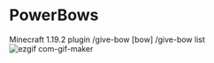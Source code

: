 # PowerBows
Minecraft 1.19.2 plugin
/give-bow [bow]
/give-bow list
![ezgif com-gif-maker](https://user-images.githubusercontent.com/54551439/194170786-b91a34a0-e23c-42f6-83ac-9162382a4b6e.gif)
